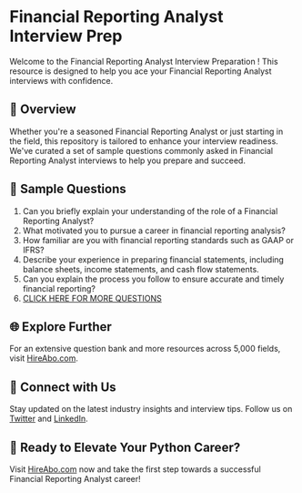 # Financial Reporting Analyst Interview Prep

Welcome to the Financial Reporting Analyst Interview Preparation ! This resource is designed to help you ace your Financial Reporting Analyst interviews with confidence.

## 🚀 Overview

Whether you're a seasoned Financial Reporting Analyst or just starting in the field, this repository is tailored to enhance your interview readiness. We've curated a set of sample questions commonly asked in Financial Reporting Analyst interviews to help you prepare and succeed.

## 📝 Sample Questions

1. Can you briefly explain your understanding of the role of a Financial Reporting Analyst?
2. What motivated you to pursue a career in financial reporting analysis?
3. How familiar are you with financial reporting standards such as GAAP or IFRS?
4. Describe your experience in preparing financial statements, including balance sheets, income statements, and cash flow statements.
5. Can you explain the process you follow to ensure accurate and timely financial reporting?
6. [CLICK HERE FOR MORE QUESTIONS](https://hireabo.com/job/1_2_30/Financial%20Reporting%20Analyst)

## 🌐 Explore Further

For an extensive question bank and more resources across 5,000 fields, visit [HireAbo.com](https://www.hireabo.com).

## 📱 Connect with Us

Stay updated on the latest industry insights and interview tips. Follow us on [Twitter](https://twitter.com/hireabo) and [LinkedIn](https://www.linkedin.com/in/hire-abo-3609972a8/).

## 🚀 Ready to Elevate Your Python Career?

Visit [HireAbo.com](https://www.hireabo.com) now and take the first step towards a successful Financial Reporting Analyst career!